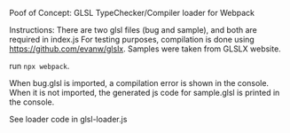 Poof of Concept: GLSL TypeChecker/Compiler loader for Webpack

Instructions:
There are two glsl files (bug and sample), and both are required in index.js
For testing purposes, compilation is done using https://github.com/evanw/glslx.
Samples were taken from GLSLX website.

run `npx webpack`.

When bug.glsl is imported, a compilation error is shown in the console.
When it is not imported, the generated js code for sample.glsl is printed in the console.

See loader code in glsl-loader.js